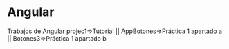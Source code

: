 # Angular
Trabajos de Angular
projec1=>Tutorial ||
AppBotones=>Práctica 1 apartado a ||
Botones3=>Práctica 1 apartado b
